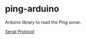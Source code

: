 # ping-arduino
Arduino library to read the Ping sonar.

[Serial Protocol](https://docs.google.com/spreadsheets/d/1GEdD_m40-l4DRaxBIQBRx3V6PIbvXZjdtkLDASdfLvo/edit?usp=sharing)
